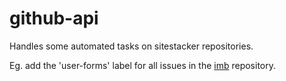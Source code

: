 # github-api

Handles some automated tasks on sitestacker repositories.

Eg. add the 'user-forms' label for all issues in the [imb](https://github.com/sitestacker/imb) repository.